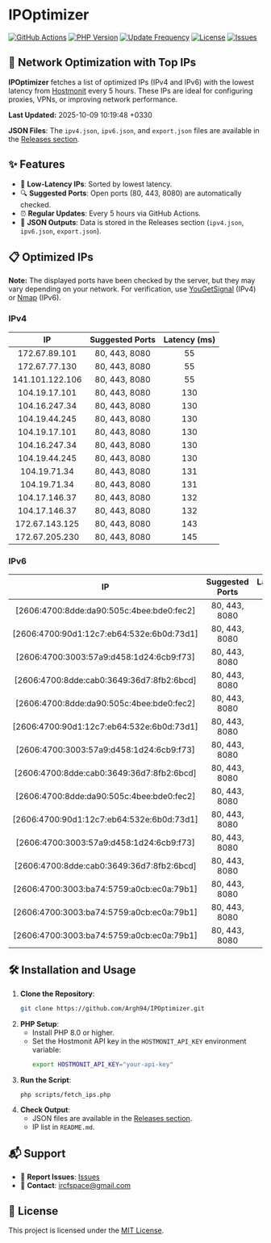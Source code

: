 # IPOptimizer

[![GitHub Actions](https://github.com/Argh94/IPOptimizer/workflows/IPOptimizer/badge.svg)](https://github.com/Argh94/IPOptimizer/actions)
[![PHP Version](https://img.shields.io/badge/PHP-8.0-blue)](https://www.php.net)
[![Update Frequency](https://img.shields.io/badge/Updates-Every%205%20Hours-green)](https://github.com/Argh94/IPOptimizer)
[![License](https://img.shields.io/badge/License-MIT-yellow)](https://opensource.org/licenses/MIT)
[![Issues](https://img.shields.io/github/issues/Argh94/IPOptimizer)](https://github.com/Argh94/IPOptimizer/issues)

## 🚀 Network Optimization with Top IPs

**IPOptimizer** fetches a list of optimized IPs (IPv4 and IPv6) with the lowest latency from [Hostmonit](https://hostmonit.com/) every 5 hours. These IPs are ideal for configuring proxies, VPNs, or improving network performance.

**Last Updated:** 2025-10-09 10:19:48 +0330

**JSON Files**: The `ipv4.json`, `ipv6.json`, and `export.json` files are available in the [Releases section](https://github.com/Argh94/IPOptimizer/releases).

## ✨ Features
- 📡 **Low-Latency IPs**: Sorted by lowest latency.
- 🔍 **Suggested Ports**: Open ports (80, 443, 8080) are automatically checked.
- ⏰ **Regular Updates**: Every 5 hours via GitHub Actions.
- 📄 **JSON Outputs**: Data is stored in the Releases section (`ipv4.json`, `ipv6.json`, `export.json`).

## 📋 Optimized IPs

**Note:** The displayed ports have been checked by the server, but they may vary depending on your network. For verification, use [YouGetSignal](https://www.yougetsignal.com/tools/open-ports/) (IPv4) or [Nmap](https://nmap.org/) (IPv6).

### IPv4
| IP | Suggested Ports | Latency (ms) |
|:---:|:---------------:|:------------:|
| 172.67.89.101 | 80, 443, 8080 | 55 |
| 172.67.77.130 | 80, 443, 8080 | 55 |
| 141.101.122.106 | 80, 443, 8080 | 55 |
| 104.19.17.101 | 80, 443, 8080 | 130 |
| 104.16.247.34 | 80, 443, 8080 | 130 |
| 104.19.44.245 | 80, 443, 8080 | 130 |
| 104.19.17.101 | 80, 443, 8080 | 130 |
| 104.16.247.34 | 80, 443, 8080 | 130 |
| 104.19.44.245 | 80, 443, 8080 | 130 |
| 104.19.71.34 | 80, 443, 8080 | 131 |
| 104.19.71.34 | 80, 443, 8080 | 131 |
| 104.17.146.37 | 80, 443, 8080 | 132 |
| 104.17.146.37 | 80, 443, 8080 | 132 |
| 172.67.143.125 | 80, 443, 8080 | 143 |
| 172.67.205.230 | 80, 443, 8080 | 145 |

### IPv6
| IP | Suggested Ports | Latency (ms) |
|:---:|:---------------:|:------------:|
| [2606:4700:8dde:da90:505c:4bee:bde0:fec2] | 80, 443, 8080 | 3 |
| [2606:4700:90d1:12c7:eb64:532e:6b0d:73d1] | 80, 443, 8080 | 3 |
| [2606:4700:3003:57a9:d458:1d24:6cb9:f73] | 80, 443, 8080 | 3 |
| [2606:4700:8dde:cab0:3649:36d7:8fb2:6bcd] | 80, 443, 8080 | 3 |
| [2606:4700:8dde:da90:505c:4bee:bde0:fec2] | 80, 443, 8080 | 3 |
| [2606:4700:90d1:12c7:eb64:532e:6b0d:73d1] | 80, 443, 8080 | 3 |
| [2606:4700:3003:57a9:d458:1d24:6cb9:f73] | 80, 443, 8080 | 3 |
| [2606:4700:8dde:cab0:3649:36d7:8fb2:6bcd] | 80, 443, 8080 | 3 |
| [2606:4700:8dde:da90:505c:4bee:bde0:fec2] | 80, 443, 8080 | 3 |
| [2606:4700:90d1:12c7:eb64:532e:6b0d:73d1] | 80, 443, 8080 | 3 |
| [2606:4700:3003:57a9:d458:1d24:6cb9:f73] | 80, 443, 8080 | 3 |
| [2606:4700:8dde:cab0:3649:36d7:8fb2:6bcd] | 80, 443, 8080 | 3 |
| [2606:4700:3003:ba74:5759:a0cb:ec0a:79b1] | 80, 443, 8080 | 13 |
| [2606:4700:3003:ba74:5759:a0cb:ec0a:79b1] | 80, 443, 8080 | 13 |
| [2606:4700:3003:ba74:5759:a0cb:ec0a:79b1] | 80, 443, 8080 | 13 |

## 🛠️ Installation and Usage
1. **Clone the Repository**:
   ```bash
   git clone https://github.com/Argh94/IPOptimizer.git
   ```
2. **PHP Setup**:
   - Install PHP 8.0 or higher.
   - Set the Hostmonit API key in the `HOSTMONIT_API_KEY` environment variable:
     ```bash
     export HOSTMONIT_API_KEY="your-api-key"
     ```
3. **Run the Script**:
   ```bash
   php scripts/fetch_ips.php
   ```
4. **Check Output**:
   - JSON files are available in the [Releases section](https://github.com/Argh94/IPOptimizer/releases).
   - IP list in `README.md`.

## 📬 Support
- 🐛 **Report Issues**: [Issues](https://github.com/Argh94/IPOptimizer/issues)
- 📧 **Contact**: [ircfspace@gmail.com](mailto:ircfspace@gmail.com)

## 📄 License
This project is licensed under the [MIT License](https://github.com/Argh94/HandWave/blob/main/LICENCE).
